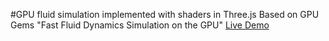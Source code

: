 #GPU fluid simulation implemented with shaders in Three.js
Based on GPU Gems "Fast Fluid Dynamics Simulation on the GPU"
[Live Demo](https://xmeatballx.github.io/threejs-fluid-simulation/)